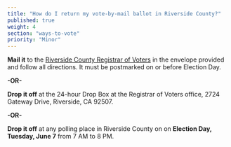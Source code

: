 ```yaml
---
title: "How do I return my vote-by-mail ballot in Riverside County?"
published: true
weight: 4
section: "ways-to-vote"
priority: "Minor"
---
```


**Mail it** to the [Riverside County Registrar of Voters](#section-election-office-contact) in the envelope provided and follow all directions. It must be postmarked on or before Election Day.  

**-OR-**  

**Drop it off** at the 24-hour Drop Box at the Registrar of Voters office, 2724 Gateway Drive, Riverside, CA 92507.  

**-OR-**  

**Drop it off** at any polling place in Riverside County on on **Election Day, Tuesday, June 7** from 7 AM to 8 PM.  

